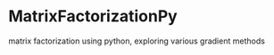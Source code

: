 MatrixFactorizationPy
=====================

matrix factorization using python, exploring various gradient methods
